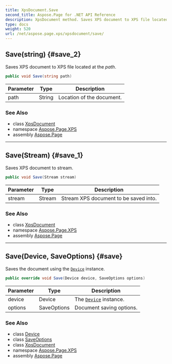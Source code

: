 ```yaml
---
title: XpsDocument.Save
second_title: Aspose.Page for .NET API Reference
description: XpsDocument method. Saves XPS document to XPS file located at the path
type: docs
weight: 520
url: /net/aspose.page.xps/xpsdocument/save/
---
```

## Save(string) {#save_2}

Saves XPS document to XPS file located at the *path*.

```csharp
public void Save(string path)
```

| Parameter | Type | Description |
| --- | --- | --- |
| path | String | Location of the document. |

### See Also

* class [XpsDocument](../)
* namespace [Aspose.Page.XPS](../../xpsdocument/)
* assembly [Aspose.Page](../../../)

---

## Save(Stream) {#save_1}

Saves XPS document to stream.

```csharp
public void Save(Stream stream)
```

| Parameter | Type | Description |
| --- | --- | --- |
| stream | Stream | Stream XPS document to be saved into. |

### See Also

* class [XpsDocument](../)
* namespace [Aspose.Page.XPS](../../xpsdocument/)
* assembly [Aspose.Page](../../../)

---

## Save(Device, SaveOptions) {#save}

Saves the document using the [`Device`](../../../aspose.page/device/) instance.

```csharp
public override void Save(Device device, SaveOptions options)
```

| Parameter | Type | Description |
| --- | --- | --- |
| device | Device | The [`Device`](../../../aspose.page/device/) instance. |
| options | SaveOptions | Document saving options. |

### See Also

* class [Device](../../../aspose.page/device/)
* class [SaveOptions](../../../aspose.page/saveoptions/)
* class [XpsDocument](../)
* namespace [Aspose.Page.XPS](../../xpsdocument/)
* assembly [Aspose.Page](../../../)


